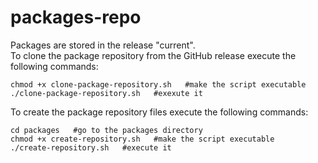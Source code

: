 # packages-repo
Packages are stored in the release "current".  
To clone the package repository from the GitHub release execute the following commands:
```
chmod +x clone-package-repository.sh   #make the script executable
./clone-package-repository.sh   #exexute it
```
To create the package repository files execute the following commands:
```
cd packages   #go to the packages directory
chmod +x create-repository.sh   #make the script executable
./create-repository.sh   #execute it
```

